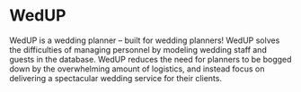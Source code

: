 # WedUP

WedUP is a wedding planner – built for wedding planners! 
WedUP solves the difficulties of managing personnel by modeling wedding staff and guests in the database. 
WedUP reduces the need for planners to be bogged down by the overwhelming amount of logistics, and instead focus on 
delivering a spectacular wedding service for their clients.
